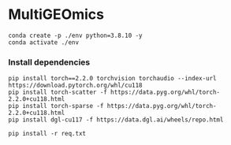 # MultiGEOmics




```shell script
conda create -p ./env python=3.8.10 -y
conda activate ./env
```



### Install dependencies 
```shell script
pip install torch==2.2.0 torchvision torchaudio --index-url https://download.pytorch.org/whl/cu118
pip install torch-scatter -f https://data.pyg.org/whl/torch-2.2.0+cu118.html
pip install torch-sparse -f https://data.pyg.org/whl/torch-2.2.0+cu118.html
pip install dgl-cu117 -f https://data.dgl.ai/wheels/repo.html

pip install -r req.txt
```